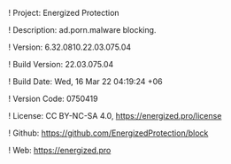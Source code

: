 ! Project: Energized Protection

! Description: ad.porn.malware blocking.

! Version: 6.32.0810.22.03.075.04

! Build Version: 22.03.075.04

! Build Date: Wed, 16 Mar 22 04:19:24 +06

! Version Code: 0750419

! License: CC BY-NC-SA 4.0, https://energized.pro/license

! Github: https://github.com/EnergizedProtection/block

! Web: https://energized.pro
